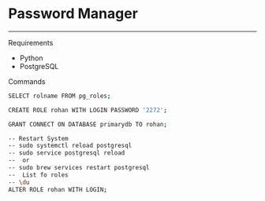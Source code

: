 # Password Manager
---
Requirements 
- Python
- PostgreSQL

Commands
```bash
SELECT rolname FROM pg_roles;

CREATE ROLE rohan WITH LOGIN PASSWORD '2272';

GRANT CONNECT ON DATABASE primarydb TO rohan;

-- Restart System
-- sudo systemctl reload postgresql
-- sudo service postgresql reload
--  or
-- sudo brew services restart postgresql
--  List fo roles 
-- \du
ALTER ROLE rohan WITH LOGIN;
```